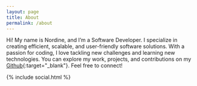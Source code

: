 ```yaml
---
layout: page
title: About
permalink: /about
---
```


Hi! My name is Nordine, and I’m a Software Developer.
I specialize in creating efficient, scalable, and user-friendly software solutions.
With a passion for coding, I love tackling new challenges and learning new technologies.
You can explore my work, projects, and contributions on my [Github](https://github.com/kitro){:target="\_blank"}. Feel free to connect!


{% include social.html %}
